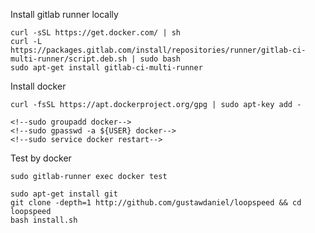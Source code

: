 Install gitlab runner locally

    curl -sSL https://get.docker.com/ | sh
    curl -L https://packages.gitlab.com/install/repositories/runner/gitlab-ci-multi-runner/script.deb.sh | sudo bash
    sudo apt-get install gitlab-ci-multi-runner

Install docker 

    curl -fsSL https://apt.dockerproject.org/gpg | sudo apt-key add -
    
<!--Docker for all users:-->    
    <!--sudo groupadd docker-->
    <!--sudo gpasswd -a ${USER} docker-->
    <!--sudo service docker restart-->

Test by docker

    sudo gitlab-runner exec docker test
    
    sudo apt-get install git
    git clone -depth=1 http://github.com/gustawdaniel/loopspeed && cd loopspeed
    bash install.sh
    
    